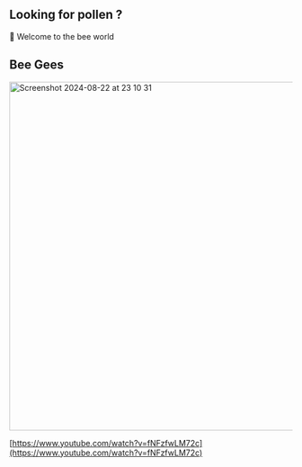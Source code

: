 ## Looking for pollen ?

🐝 Welcome to the bee world

## Bee Gees

<img width="620" alt="Screenshot 2024-08-22 at 23 10 31" src="https://github.com/user-attachments/assets/79850741-5819-474e-aa68-50fade660f67">


[https://www.youtube.com/watch?v=fNFzfwLM72c](https://www.youtube.com/watch?v=fNFzfwLM72c)

